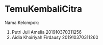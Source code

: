 # TemuKembaliCitra

Nama Kelompok:
1. Putri Juli Amelia 201910370311256
2. Aidia Khoiriyah Firdausy 201910370311260
